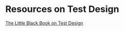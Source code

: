 # Resources on Test Design

[The Little Black Book on Test Design](http://www.thetesteye.com/papers/TheLittleBlackBookOnTestDesign.pdf)
